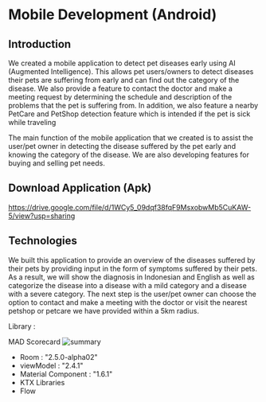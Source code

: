 # Mobile Development (Android)

## Introduction

We created a mobile application to detect pet diseases early using AI (Augmented Intelligence). This allows pet users/owners to detect diseases their pets are suffering from early and can find out the category of the disease. We also provide a feature to contact the doctor and make a meeting request by determining the schedule and description of the problems that the pet is suffering from. In addition, we also feature a nearby PetCare and PetShop detection feature which is intended if the pet is sick while traveling

The main function of the mobile application that we created is to assist the user/pet owner in detecting the disease suffered by the pet early and knowing the category of the disease. We are also developing features for buying and selling pet needs.

## Download Application (Apk)
https://drive.google.com/file/d/1WCy5_09dqf38fqF9MsxobwMb5CuKAW-5/view?usp=sharing

## Technologies

We built this application to provide an overview of the diseases suffered by their pets by providing input in the form of symptoms suffered by their pets. As a result, we will show the diagnosis in Indonesian and English as well as categorize the disease into a disease with a mild category and a disease with a severe category. The next step is the user/pet owner can choose the option to contact and make a meeting with the doctor or visit the nearest petshop or petcare we have provided within a 5km radius.

Library : 

MAD Scorecard
![summary](https://user-images.githubusercontent.com/64396559/173211782-1c636ce0-408f-406f-a134-536619eefde7.png)

- Room : "2.5.0-alpha02"
- viewModel : "2.4.1"
- Material Component : "1.6.1"
- KTX Libraries
- Flow
